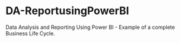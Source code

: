 # DA-ReportusingPowerBI
Data Analysis and Reporting Using Power BI - Example of a complete Business Life Cycle.
